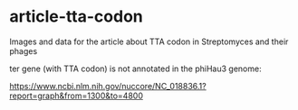 # article-tta-codon
Images and data for the article about TTA codon in Streptomyces and their phages

ter gene (with TTA codon) is not annotated in the phiHau3 genome:

https://www.ncbi.nlm.nih.gov/nuccore/NC_018836.1?report=graph&from=1300&to=4800
